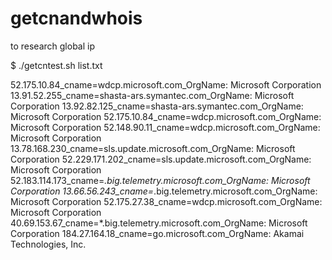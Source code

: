 # getcnandwhois
to research global ip

$ ./getcntest.sh list.txt

52.175.10.84_cname=wdcp.microsoft.com_OrgName:        Microsoft Corporation
13.91.52.255_cname=shasta-ars.symantec.com_OrgName:        Microsoft Corporation
13.92.82.125_cname=shasta-ars.symantec.com_OrgName:        Microsoft Corporation
52.175.10.84_cname=wdcp.microsoft.com_OrgName:        Microsoft Corporation
52.148.90.11_cname=wdcp.microsoft.com_OrgName:        Microsoft Corporation
13.78.168.230_cname=sls.update.microsoft.com_OrgName:        Microsoft Corporation
52.229.171.202_cname=sls.update.microsoft.com_OrgName:        Microsoft Corporation
52.183.114.173_cname=*.big.telemetry.microsoft.com_OrgName:        Microsoft Corporation
13.66.56.243_cname=*.big.telemetry.microsoft.com_OrgName:        Microsoft Corporation
52.175.27.38_cname=wdcp.microsoft.com_OrgName:        Microsoft Corporation
40.69.153.67_cname=*.big.telemetry.microsoft.com_OrgName:        Microsoft Corporation
184.27.164.18_cname=go.microsoft.com_OrgName:        Akamai Technologies, Inc.
